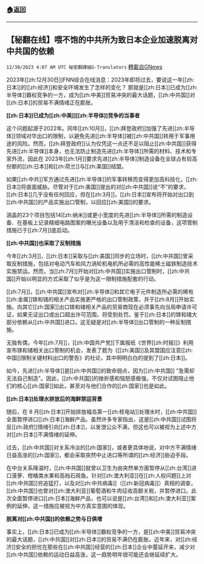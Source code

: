 ###  [:house:返回](README.md)
---


## 【秘翻在线】喂不饱的中共所为致日本企业加速脱离对中共国的依赖
`12/30/2023 4:07 AM UTC 秘密翻譯組G-Translators` [轉載自GNews](https://gnews.org/articles/2166268)

2023年[[zh:12月30日]]FNN综合在线消息：2023年即将过去，要说这一年[[zh:日本]]的[[zh:经济]]和安全环境发生了怎样的变化？ 那就是[[zh:日本]]已成为[[zh:半导体]]霸权竞争的一方，成为[[zh:中美]]贸易冲突的最大话题，[[zh:中共国]]对[[zh:日本]]的贸易不满情绪正在膨胀。

**[[zh:日本]]已成为[[zh:中美]][[zh:半导体]]竞争的当事者**

这个问题起源于2022年。同年[[zh:10月]]，[[zh:拜登政府]]加强了先进[[zh:半导体]]领域对华出口的限制，以避免先进[[zh:半导体]]被[[zh:中共国]]转用于军事用途的风险。然而，[[zh:拜登政府]]认为仅凭这一点还不足以阻止[[zh:中共国]]获得先进[[zh:半导体]]本身，也无法防止制造先进[[zh:半导体]]所需的材料、技术和专家外流，因此在 2023年[[zh:1月]]要求先进[[zh:半导体]]制造设备在全球占有较高份额的[[zh:日本]]和[[zh:荷兰]]与[[zh:美国]]结盟。

如果[[zh:中共]]军方通过先进[[zh:半导体]]的军事转移而变得更加高科技化，[[zh:日本]]将直面威胁。尽管对于[[zh:美国]]提出的对[[zh:中共国]]说“不”的要求，[[zh:日本]]几乎没有任何回应，但在[[zh:3月]]，[[zh:日本]]宣布将开始对出口到[[zh:中共国]]的产品实施出口管制，以回应[[zh:美国]]的要求。

涵盖的23个项目包括14[[zh:纳米]]或更小宽度的先进[[zh:半导体]]所需的制造设备、在基板上记录精细电路图案的曝光设备以及用于清洁和检查的设备，这项管制措施已于[[zh:7月]]底启动。

**[[zh:中共国]]也采取了反制措施**

今年[[zh:3月]]，[[zh:日本]]采取与[[zh:美国]]同步的立场时，[[zh:中共国]]曾采取反制措施，包括对电动汽车和风力涡轮机电机所必需的高性能稀土磁铁制造技术实施禁运。然而，当[[zh:7月]]开始对[[zh:中共国]]实施出口管制时，[[zh:中共国]]开始以明显的方式采取了似乎是为这一限制措施配套的行动。

[[zh:7月]]，[[zh:中共国]]宣布对[[zh:半导体]]和其它电子元件制造所必需的稀有[[zh:金属]]镓和锗的相关产品实施更严格的出口管制政策，并于[[zh:8月]]开始实施。向其它[[zh:国家]]出口镓和锗相关产品的贸易商现在必须事先向当局申请许可证，如果无证出口或出口超出许可范围，将受到处罚。鉴于[[zh:日本]]的镓和锗大部分依赖从[[zh:中共国]]进口，这无疑是对[[zh:半导体]]出口管制的一种反制措施。

无独有偶，今年[[zh:7月]]，[[zh:中国共产党]]下属报纸《世界[[zh:时报]]》利用宣布镓和锗相关出口管制的机会，发表了题为《[[zh:美国]]及其盟国应注意[[zh:中国]]限制关键材料出口的警告》的社论，其中明明白白的提到了[[zh:日本]]。

如今，先进[[zh:半导体]]是[[zh:中共国]]的致命弱点，因为[[zh:中共国]] "急需却无法自己制造"。因此，[[zh:中共国]]的挫折感和恼怒感极强，不仅对试图阻止他们的核心[[zh:国家]]如此，甚至对与他们合作的[[zh:国家]]也是如此。

**[[zh:日本]]处理水排放后的海鲜禁运背景**

随后，在 8 月[[zh:日本]]开始排放福岛第一[[zh:核电站]]处理水时，[[zh:中共国]]全面暂停进口[[zh:日本]]海鲜产品。虽然许多专家指出，这是[[zh:中共国]]试图将反[[zh:政府]]情绪引向[[zh:日本]]，以发泄公众不满，但这也可以被视为上述中方对[[zh:日本]]不满情绪的延伸。

过去，[[zh:中共国]]对关系冷淡的[[zh:国家]]，或者更具体地说，对中方不满情绪日益高涨的[[zh:国家]]，都会采取突然中止进口等所谓的[[zh:经济]]胁迫手段。

在中台关系降温时，[[zh:中共国]]就曾以卫生为由突然单方面暂停从[[zh:台湾]]进口菠萝、柑橘类水果和高档石斑鱼。针对[[zh:澳大利亚]]在[[zh:人权问题]]上对[[zh:中共国]]穷追猛打，以及对[[zh:中共病毒]]（[[zh:新冠病毒]]）真相的调查，[[zh:中共国]]也曾对[[zh:澳大利亚]]葡萄酒和牛肉征收高额关税，并暂停进口。此次全面暂停进口[[zh:日本]]海鲜产品，也可以说是[[zh:台湾]]和[[zh:澳大利亚]]案例的延伸，这一措施应被视为中方真实意图的体现。

**脱离对[[zh:中共国]]的依赖之势与日俱增**

事实上，[[zh:日本]]已成为[[zh:半导体]]霸权竞争的一方，是[[zh:中美]]贸易冲突的最大话题，[[zh:中共国]]对[[zh:日本]]的贸易不满仍在膨胀。近年来，对[[zh:经济]]安全的担忧在那些在[[zh:中共国]]经营的[[zh:日本]]企业中蔓延开来，减少对[[zh:中共国]]依赖的运动日益高涨，这一趋势明年很可能还会继延续扩大。

